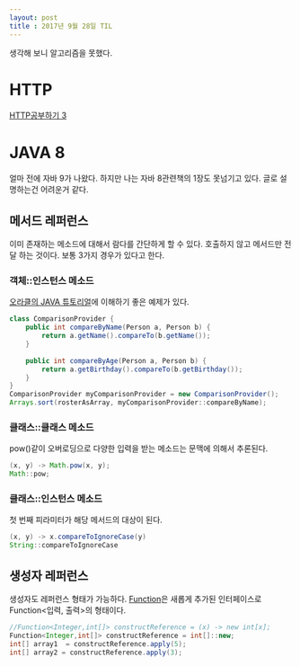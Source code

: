 ```yaml
---
layout: post
title : 2017년 9월 28일 TIL 
---
```

생각해 보니 알고리즘을 못했다.

# HTTP
[HTTP공부하기 3](../HTTP공부하기3)

# JAVA 8
얼마 전에 자바 9가 나왔다. 하지만 나는 자바 8관련책의 1장도 못넘기고 있다. 글로 설명하는건 어려운거 같다.

## 메서드 레퍼런스
이미 존재하는 메소드에 대해서 람다를 간단하게 할 수 있다. 호출하지 않고 메서드만 전달 하는 것이다. 보통 3가지 경우가 있다고 한다.

### 객체::인스턴스 메소드
[오라클의 JAVA 튜토리얼](https://docs.oracle.com/javase/tutorial/java/javaOO/methodreferences.html)에 이해하기 좋은 예제가 있다.
```java
class ComparisonProvider {
    public int compareByName(Person a, Person b) {
        return a.getName().compareTo(b.getName());
    }
        
    public int compareByAge(Person a, Person b) {
        return a.getBirthday().compareTo(b.getBirthday());
    }
}
ComparisonProvider myComparisonProvider = new ComparisonProvider();
Arrays.sort(rosterAsArray, myComparisonProvider::compareByName);
```

### 클래스::클래스 메소드
pow()같이 오버로딩으로 다양한 입력을 받는 메소드는 문맥에 의해서 추론된다.
```java
(x, y) -> Math.pow(x, y);
Math::pow;

```
### 클래스::인스턴스 메소드
첫 번째 피라미터가 해당 메서드의 대상이 된다.
```java
(x, y) -> x.compareToIgnoreCase(y)
String::compareToIgnoreCase
```

## 생성자 레퍼런스
생성자도 레퍼런스 형태가 가능하다. [Function](https://docs.oracle.com/javase/8/docs/api/java/util/function/Function.html)은 새롭게 추가된 인터페이스로 Function<입력, 출력>의 형태이다. 
```java
//Function<Integer,int[]> constructReference = (x) -> new int[x];
Function<Integer,int[]> constructReference = int[]::new;
int[] array1  = constructReference.apply(5); 
int[] array2 = constructReference.apply(3);

```


